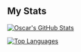 ## My Stats

[![Oscar's GitHub Stats](https://github-readme-stats.vercel.app/api?username=oscar-rodriguez-lor22&show_icons=true&theme=dark)](https://github.com/anuraghazra/github-readme-stats)

[![Top Languages](https://github-readme-stats.vercel.app/api/top-langs/?username=oscar-rodriguez-lor22&layout=compact&theme=dark)](https://github.com/anuraghazra/github-readme-stats)

